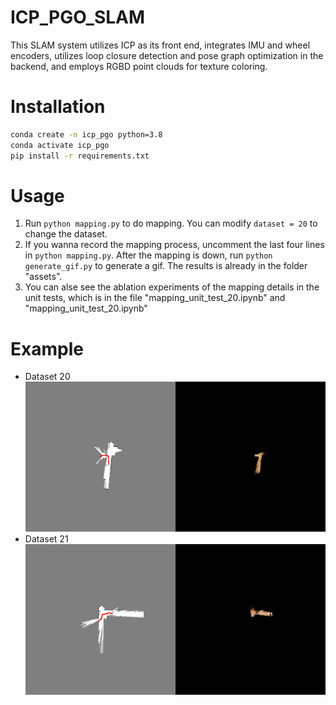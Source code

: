 # ICP_PGO_SLAM
This SLAM system utilizes ICP as its front end, integrates IMU and wheel encoders, utilizes loop closure detection and pose graph optimization in the backend, and employs RGBD point clouds for texture coloring.

# Installation
``` bash
conda create -n icp_pgo python=3.8
conda activate icp_pgo
pip install -r requirements.txt
```

# Usage
1. Run `python mapping.py` to do mapping. You can modify `dataset = 20` to change the dataset.
2. If you wanna record the mapping process, uncomment the last four lines in `python mapping.py`. After the mapping is down, run `python generate_gif.py` to generate a gif. The results is already in the folder "assets".
3. You can alse see the ablation experiments of the mapping details in the unit tests, which is in the file "mapping_unit_test_20.ipynb" and "mapping_unit_test_20.ipynb"

# Example
- Dataset 20
![example 1](./assets/map_combined_20.gif)
- Dataset 21
![example 1](./assets/map_combined_21.gif)